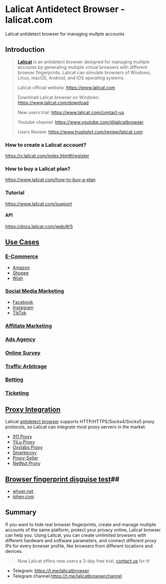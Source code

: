 # Lalicat Antidetect Browser - lalicat.com
Lalicat antidetect browser for managing multple accounts
## Introduction ##
> **[Lalicat](https://www.lalicat.com)** is an antidetect browser designed for managing multiple accounts by generating multiple virtual browsers with different browser fingerprints. Lalicat can simulate browsers of Windows, Linux, macOS, Android, and IOS operating systems.
> 
> Lalicat official website: https://www.lalicat.com
> 
> Download Lalicat browser on Windows: https://www.lalicat.com/download
> 
> New users trial: https://www.lalicat.com/contact-us
> 
> Youtube channel: https://www.youtube.com/@lalicatbrowser
> 
> Users Review: https://www.trustpilot.com/review/lalicat.com

### How to create a Lalicat account? ###
https://v.lalicat.com/index.html#/register

### How to buy a Lalicat plan? ###
https://www.lalicat.com/how-to-buy-a-plan

### Tutorial ###
https://www.lalicat.com/support
#### API ####
https://docs.lalicat.com/web/#/5

## [Use Cases](https://www.lalicat.com/use-cases) ##
### [E-Commerce](https://www.lalicat.com/e-commerce) ###
- [Amazon](https://www.lalicat.com/efficient-amazon-review-method-managing-multi-accounts)
- [Shopee](https://www.lalicat.com/manage-multiple-shopee-seller-accounts)
- [Wish](https://www.lalicat.com/prevent-wish-seller-multiple-accounts-being-associated)
### [Social Media Marketing](https://www.lalicat.com/social-media-marketing) ###
- [Facebook](https://www.lalicat.com/create-multiple-facebook-accounts-without-phone-verification)
- [Instagram](https://www.lalicat.com/how-to-create-multiple-instagram-accounts-and-manage-them)
- [TikTok](https://www.lalicat.com/create-and-manage-multiple-tiktok-accounts)
### [Affiliate Marketing](https://www.lalicat.com/affiliate-marketing) ###
### [Ads Agency](https://www.lalicat.com/ads-agency) ###
### [Online Survey](https://www.lalicat.com/online-survey) ###
### [Traffic Arbitrage](https://www.lalicat.com/traffic-arbitrage) ###
### [Betting](https://www.lalicat.com/betting) ###
### [Ticketing](https://www.lalicat.com/ticketing) ###

## [Proxy Integration](https://www.lalicat.com/proxy-setting) ##
Lalicat [antidetect browser](https://www.lalicat.com) supports HTTP/HTTPS/Socks4/Socks5 proxy protocols, so Lalicat can integrate most proxy servers in the market.
- [911 Proxy](https://www.lalicat.com/911-socks5-proxy)
- [YiLu Proxy](https://www.lalicat.com/yilus5-proxy)
- [Oxylabs Proxy](https://www.lalicat.com/lalicat-browser-integrate-with-oxylabs-proxy)
- [Smartproxy](https://www.lalicat.com/how-to-use-smart-proxy-in-lalicat)
- [Proxy-Seller](https://www.lalicat.com/proxy-seller)
- [NetNut Proxy](https://www.lalicat.com/netnut-proxy)

## [Browser fingerprint disguise test](https://www.lalicat.com/fake-browser-fingerprint-test)##
- [whoer.net](https://www.lalicat.com/whoer-net-detection)
- [iphey.com](https://www.lalicat.com/fake-browser-fingerprint-test)

## Summary ##
If you want to hide real browser fingerprints, create and manage multiple accounts of the same platform, protect your privacy online, Lalicat browser can help you. Using Lalicat, you can create umlimited browsers with different hardware and software parameters, and connect different proxy IPs for every browser profile, like browsers from different locations and devices.
> Now Lalicat offers new users a 3-day free trial, [contact us](https://www.lalicat.com/contact-us) for it!
- Telegram: https://t.me/lalicatbrowser
- Telegram channel:https://t.me/lalicatbrowserchannel

